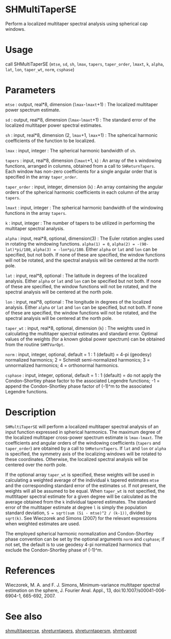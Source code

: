# SHMultiTaperSE

Perform a localized multitaper spectral analysis using spherical cap windows.

# Usage

call SHMultiTaperSE (`mtse`, `sd`, `sh`, `lmax`, `tapers`, `taper_order`, `lmaxt`, `k`, `alpha`, `lat`, `lon`, `taper_wt`, `norm`, `csphase`)

# Parameters

`mtse` : output, real\*8, dimension (`lmax`-`lmaxt`+1)
:   The localized multitaper power spectrum estimate. 

`sd` : output, real\*8, dimension (`lmax`-`lmaxt`+1)
:   The standard error of the localized multitaper power spectral estimates.
	
`sh` : input, real\*8, dimension (2, `lmax`+1, `lmax`+1)
:   The spherical harmonic coefficients of the function to be localized.

`lmax` : input, integer
:   The spherical harmonic bandwidth of `sh`.

`tapers` : input, real\*8, dimension (`lmaxt`+1, `k`)
:   An array of the `k` windowing functions, arranged in columns, obtained from a call to `SHReturnTapers`. Each window has non-zero coefficients for a single angular order that is specified in the array `taper_order`.

`taper_order` : input, integer, dimension (`k`)
:   An array containing the angular orders of the spherical harmonic coefficients in each column of the array `tapers`.

`lmaxt` : input, integer
:   The spherical harmonic bandwidth of the windowing functions in the array `tapers`.

`k` : input, integer
:   The number of tapers to be utilized in performing the multitaper spectral analysis.

`alpha` : input, real\*8, optional, dimension(3)
:   The Euler rotation angles used in rotating the windowing functions. `alpha(1) = 0`, `alpha(2) = -(90-lat)*pi/180`, `alpha(3) = -lon*pi/180`. Either `alpha` or `lat` and `lon` can be specified, but not both. If none of these are specified, the window functions will not be rotated, and the spectral analysis will be centered at the north pole.

`lat` : input, real\*8, optional
:   The latitude in degrees of the localized analysis. Either `alpha` or `lat` and `lon` can be specified but not both. If none of these are specified, the window functions will not be rotated, and the spectral analysis will be centered at the north pole.

`lon` : input, real\*8, optional
:   The longitude in degrees of the localized analysis. Either `alpha` or `lat` and `lon` can be specified, but not both. If none of these are specified, the window functions will not be rotated, and the spectral analysis will be centered at the north pole.

`taper_wt` : input, real\*8, optional, dimension (`k`)
:   The weights used in calculating the multitaper spectral estimates and standard error. Optimal values of the weights (for a known global power spectrum) can be obtained from the routine `SHMTVarOpt`.
	
`norm` : input, integer, optional, default = 1
:   1 (default) = 4-pi (geodesy) normalized harmonics; 2 = Schmidt semi-normalized harmonics; 3 = unnormalized harmonics; 4 = orthonormal harmonics.

`csphase` : input, integer, optional, default = 1
:   1 (default) = do not apply the Condon-Shortley phase factor to the associated Legendre functions; -1 = append the Condon-Shortley phase factor of (-1)^m to the associated Legendre functions.

# Description

`SHMultiTaperSE` will perform a localized multitaper spectral analysis of an input function expressed in spherical harmonics. The maximum degree of the localized multitaper cross-power spectrum estimate is `lmax-lmaxt`. The coefficients and angular orders of the windowing coefficients (`tapers` and `taper_order`) are obtained by a call to `SHReturnTapers`. If `lat` and `lon` or `alpha` is specified, the symmetry axis of the localizing windows will be rotated to these coordinates. Otherwise, the localized spectral analysis will be centered over the north pole.

If the optional array `taper_wt` is specified, these weights will be used in calculating a weighted average of the individual `k` tapered estimates `mtse` and the corresponding standard error of the estimates `sd`. If not present, the weights will all be assumed to be equal. When `taper_wt` is not specified, the mutltitaper spectral estimate for a given degree will be calculated as the average obtained from the `k` individual tapered estimates. The standard error of the multitaper estimate at degree `l` is simply the population standard deviation, `S = sqrt(sum (Si - mtse)^2 / (k-1))`, divided by `sqrt(k)`. See Wieczorek and Simons (2007) for the relevant expressions when weighted estimates are used.

The employed spherical harmonic normalization and Condon-Shortley phase convention can be set by the optional arguments `norm` and `csphase`; if not set, the default is to use geodesy 4-pi normalized harmonics that exclude the Condon-Shortley phase of (-1)^m.

# References

Wieczorek, M. A. and F. J. Simons, Minimum-variance multitaper spectral estimation on the sphere, J. Fourier Anal. Appl., 13, doi:10.1007/s00041-006-6904-1, 665-692, 2007.

# See also

[shmultitapercse](shmultitapercse.html), [shreturntapers](shreturntapers.html), [shreturntapersm](shreturntapersm.html), [shmtvaropt](shmtvaropt.html)
